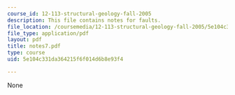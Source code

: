 ```yaml
---
course_id: 12-113-structural-geology-fall-2005
description: This file contains notes for faults.
file_location: /coursemedia/12-113-structural-geology-fall-2005/5e104c331da364215f6f014d6b8e93f4_notes7.pdf
file_type: application/pdf
layout: pdf
title: notes7.pdf
type: course
uid: 5e104c331da364215f6f014d6b8e93f4

---
```

None